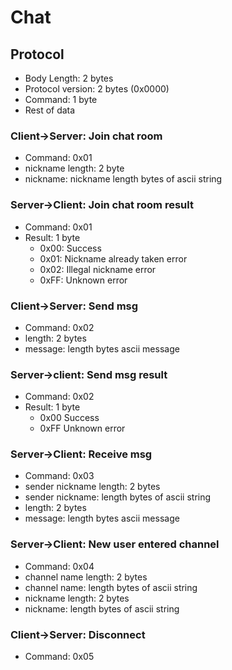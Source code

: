 # Chat

## Protocol

- Body Length: 2 bytes
- Protocol version: 2 bytes (0x0000)
- Command: 1 byte
- Rest of data

### Client->Server: Join chat room

- Command: 0x01
- nickname length: 2 byte
- nickname: nickname length bytes of ascii string

### Server->Client: Join chat room result

- Command: 0x01
- Result: 1 byte
    - 0x00: Success
    - 0x01: Nickname already taken error
    - 0x02: Illegal nickname error
    - 0xFF: Unknown error

### Client->Server: Send msg

- Command: 0x02
- length: 2 bytes
- message: length bytes ascii message

### Server->client: Send msg result

- Command: 0x02
- Result: 1 byte
    - 0x00 Success
    - 0xFF Unknown error

### Server->Client: Receive msg

- Command: 0x03
- sender nickname length: 2 bytes
- sender nickname: length bytes of ascii string
- length: 2 bytes
- message: length bytes ascii message

### Server->Client: New user entered channel

- Command: 0x04
- channel name length: 2 bytes
- channel name: length bytes of ascii string
- nickname length: 2 bytes
- nickname: length bytes of ascii string

### Client->Server: Disconnect

- Command: 0x05